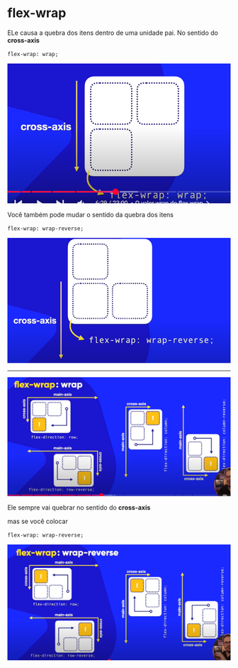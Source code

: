 # flex-wrap

ELe causa a quebra dos itens dentro de uma unidade pai. No sentido do **cross-axis**
```
flex-wrap: wrap;
```
<img src="image/image.png">

Você também pode mudar o sentido da quebra dos itens
```
flex-wrap: wrap-reverse;
```
<img src="image/Captura de tela 2025-03-19 101040.png">

<hr>

<img src="image/Captura de tela 2025-03-19 101415.png">

Ele sempre vai quebrar no sentido do **cross-axis**

mas se você colocar 
```
flex-wrap: wrap-reverse;
```
<img src="image/Captura de tela 2025-03-19 101740.png">